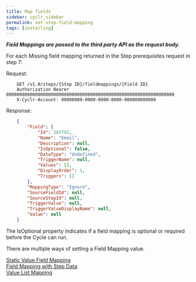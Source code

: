 ```yaml
---
title: Map fields
sidebar: cyclr_sidebar
permalink: set-step-field-mapping
tags: [installing]
---
```


_**Field Mappings are passed to the third party API as the request body.**_

For each Missing field mapping returned in the Step prerequisites request in step 7:

Request:

````http
    GET /v1.0/steps/{Step ID}/fieldmappings/{Field ID}
    Authorization Bearer 0000000000000000000000000000000000000000000000000000000000000000
    X-Cyclr-Account: 00000000-0000-0000-0000-000000000000
````

Response:

````json
    {
        "Field": {
            "Id": 283792,
            "Name": "Email",
            "Description": null,
            "IsOptional": false,
            "DataType": "Undefined",
            "TriggerName": null,
            "Values": [],
            "DisplayOrder": 1,
            "Triggers": []
        },
        "MappingType": "Ignore",
        "SourceFieldId": null,
        "SourceStepId": null,
        "TriggerValue": null,
        "TriggerValueDisplayName": null,
        "Value": null
    }
````

The IsOptional property indicates if a field mapping is optional or required before the Cycle can run.

There are multiple ways of setting a Field Mapping value.

[Static Value Field Mapping](./static-value-mapping)  
[Field Mapping with Step Data](./field-mapping-with-step-data)  
[Value List Mapping](./value-list-mapping)